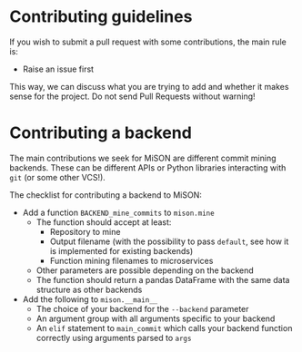 # Contributing guidelines

If you wish to submit a pull request with some contributions, the main rule is:

- Raise an issue first

This way, we can discuss what you are trying to add and whether it makes sense for the project. Do not send Pull Requests without warning!

# Contributing a backend

The main contributions we seek for MiSON are different commit mining backends. These can be different APIs or Python libraries interacting with `git` (or some other VCS!).

The checklist for contributing a backend to MiSON:

- Add a function `BACKEND_mine_commits` to `mison.mine`
  - The function should accept at least:
    - Repository to mine
    - Output filename (with the possibility to pass `default`, see how it is implemented for existing backends)
    - Function mining filenames to microservices
  - Other parameters are possible depending on the backend
  - The function should return a pandas DataFrame with the same data structure as other backends
- Add the following to `mison.__main__`
  - The choice of your backend for the `--backend` parameter
  - An argument group with all arguments specific to your backend
  - An `elif` statement to `main_commit` which calls your backend function correctly using arguments parsed to `args`
